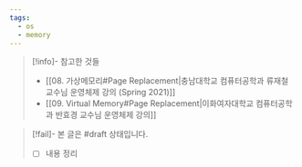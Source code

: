```yaml
---
tags:
  - os
  - memory
---
```

> [!info]- 참고한 것들
> - [[08. 가상메모리#Page Replacement|충남대학교 컴퓨터공학과 류재철 교수님 운영체제 강의 (Spring 2021)]]
> - [[09. Virtual Memory#Page Replacement|이화여자대학교 컴퓨터공학과 반효경 교수님 운영체제 강의]]

> [!fail]- 본 글은 #draft 상태입니다.
> - [ ] 내용 정리